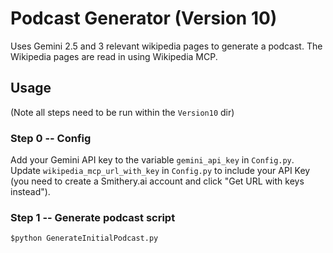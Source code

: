 # Podcast Generator (Version 10)
Uses Gemini 2.5 and 3 relevant wikipedia pages to generate a podcast. The Wikipedia pages are read in using Wikipedia MCP.
## Usage
(Note all steps need to be run within the `Version10` dir)
### Step 0 -- Config
Add your Gemini API key to the variable `gemini_api_key` in `Config.py`.  
Update `wikipedia_mcp_url_with_key` in `Config.py` to include your API Key (you need to create a Smithery.ai account and click "Get URL with keys instead").  
### Step 1 -- Generate podcast script
`$python GenerateInitialPodcast.py`